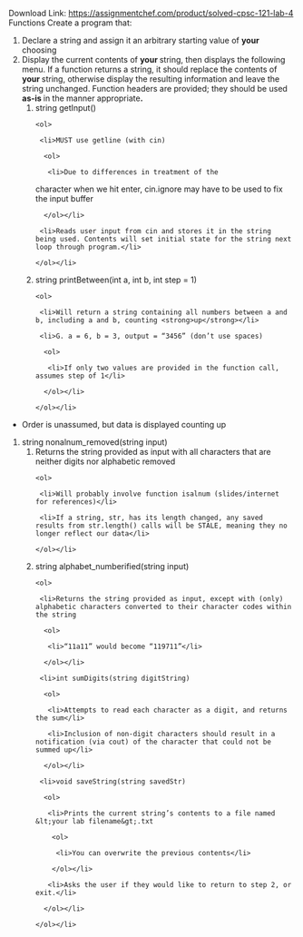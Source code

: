 Download Link: https://assignmentchef.com/product/solved-cpsc-121-lab-4
<br>
Functions Create a program that:

<ol>

 <li>Declare a string and assign it an arbitrary starting value of <strong>your </strong>choosing</li>

 <li>Display the current contents of <strong>your </strong>string, then displays the following menu. If a function returns a string, it should replace the contents of <strong>your </strong>string, otherwise display the resulting information and leave the string unchanged. Function headers are provided; they should be used <strong>as-is </strong>in the manner appropriate<strong>.</strong>

  <ol>

   <li>string getInput()

    <ol>

     <li>MUST use getline (with cin)

      <ol>

       <li>Due to differences in treatment of the 
 character when we hit enter, cin.ignore may have to be used to fix the input buffer</li>

      </ol></li>

     <li>Reads user input from cin and stores it in the string being used. Contents will set initial state for the string next loop through program.</li>

    </ol></li>

   <li>string printBetween(int a, int b, int step = 1)

    <ol>

     <li>Will return a string containing all numbers between a and b, including a and b, counting <strong>up</strong></li>

     <li>G. a = 6, b = 3, output = “3456” (don’t use spaces)

      <ol>

       <li>If only two values are provided in the function call, assumes step of 1</li>

      </ol></li>

    </ol></li>

  </ol></li>

</ol>

<ul>

 <li>Order is unassumed, but data is displayed counting up</li>

</ul>

<ol>

 <li>string nonalnum_removed(string input)

  <ol>

   <li>Returns the string provided as input with all characters that are neither digits nor alphabetic removed

    <ol>

     <li>Will probably involve function isalnum (slides/internet for references)</li>

     <li>If a string, str, has its length changed, any saved results from str.length() calls will be STALE, meaning they no longer reflect our data</li>

    </ol></li>

   <li>string alphabet_numberified(string input)

    <ol>

     <li>Returns the string provided as input, except with (only) alphabetic characters converted to their character codes within the string

      <ol>

       <li>“11a11” would become “119711”</li>

      </ol></li>

     <li>int sumDigits(string digitString)

      <ol>

       <li>Attempts to read each character as a digit, and returns the sum</li>

       <li>Inclusion of non-digit characters should result in a notification (via cout) of the character that could not be summed up</li>

      </ol></li>

     <li>void saveString(string savedStr)

      <ol>

       <li>Prints the current string’s contents to a file named &lt;your lab filename&gt;.txt

        <ol>

         <li>You can overwrite the previous contents</li>

        </ol></li>

       <li>Asks the user if they would like to return to step 2, or exit.</li>

      </ol></li>

    </ol></li>

  </ol></li>

</ol>


